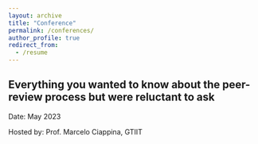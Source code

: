 ```yaml
---
layout: archive
title: "Conference"
permalink: /conferences/
author_profile: true
redirect_from:
  - /resume
---
```


## Everything you wanted to know about the peer-review process but were reluctant to ask
Date: May 2023

Hosted by: Prof. Marcelo Ciappina, GTIIT

